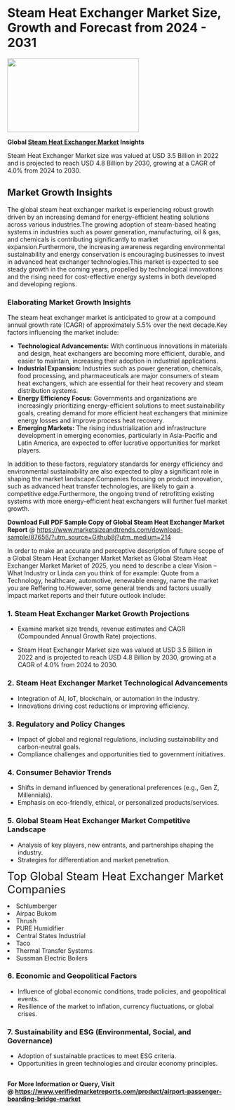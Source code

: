 <H1>Steam Heat Exchanger Market Size, Growth and Forecast from 2024 - 2031</H1><img class="aligncenter size-medium wp-image-584254" src="https://thirdeyenews.in/wp-content/uploads/2024/09/Global-Market-Research-300x168.jpeg" alt="" width="300" height="168" /><p><strong>Global&nbsp;<a href="https://www.marketsizeandtrends.com/download-sample/87656/?utm_source=Github8j?utm_medium=214">Steam Heat Exchanger Market</a> Insights</strong></p><p>Steam Heat Exchanger Market size was valued at USD 3.5 Billion in 2022 and is projected to reach USD 4.8 Billion by 2030, growing at a CAGR of 4.0% from 2024 to 2030.</p><p><h2>Market Growth Insights</h2> <p>The global steam heat exchanger market is experiencing robust growth driven by an increasing demand for energy-efficient heating solutions across various industries.The growing adoption of steam-based heating systems in industries such as power generation, manufacturing, oil & gas, and chemicals is contributing significantly to market expansion.Furthermore, the increasing awareness regarding environmental sustainability and energy conservation is encouraging businesses to invest in advanced heat exchanger technologies.This market is expected to see steady growth in the coming years, propelled by technological innovations and the rising need for cost-effective energy systems in both developed and developing regions.</p> <h3>Elaborating Market Growth Insights</h3> <p>The steam heat exchanger market is anticipated to grow at a compound annual growth rate (CAGR) of approximately 5.5% over the next decade.Key factors influencing the market include:</p> <ul> <li><strong>Technological Advancements:</strong> With continuous innovations in materials and design, heat exchangers are becoming more efficient, durable, and easier to maintain, increasing their adoption in industrial applications.</li> <li><strong>Industrial Expansion:</strong> Industries such as power generation, chemicals, food processing, and pharmaceuticals are major consumers of steam heat exchangers, which are essential for their heat recovery and steam distribution systems.</li> <li><strong>Energy Efficiency Focus:</strong> Governments and organizations are increasingly prioritizing energy-efficient solutions to meet sustainability goals, creating demand for more efficient heat exchangers that minimize energy losses and improve process heat recovery.</li> <li><strong>Emerging Markets:</strong> The rising industrialization and infrastructure development in emerging economies, particularly in Asia-Pacific and Latin America, are expected to offer lucrative opportunities for market players.</li> </ul> <p>In addition to these factors, regulatory standards for energy efficiency and environmental sustainability are also expected to play a significant role in shaping the market landscape.Companies focusing on product innovation, such as advanced heat transfer technologies, are likely to gain a competitive edge.Furthermore, the ongoing trend of retrofitting existing systems with more energy-efficient heat exchangers will further fuel market growth.</p> <p><span class=""><strong>Download Full PDF Sample Copy of Global Steam Heat Exchanger Market Report</strong> @ <a href="https://www.marketsizeandtrends.com/download-sample/87656/?utm_source=Github8j?utm_medium=214" target="_blank">https://www.marketsizeandtrends.com/download-sample/87656/?utm_source=Github8j?utm_medium=214</a></span></p><p>In order to make an accurate and perceptive description of future scope of a Global&nbsp;Steam Heat Exchanger Market Market as Global&nbsp;Steam Heat Exchanger Market Market of 2025, you need to describe a clear Vision &ndash; What Industry or Linda can you think of for example: Quote from a Technology, healthcare, automotive, renewable energy, name the market you are Reffering to.However, some general trends and factors usually impact market reports and their future outlook include:</p><h3>1.&nbsp;<strong>Steam Heat Exchanger Market Growth Projections</strong></h3><ul><li>Examine market size trends, revenue estimates and CAGR (Compounded Annual Growth Rate) projections.</li><li><p>Steam Heat Exchanger Market size was valued at USD 3.5 Billion in 2022 and is projected to reach USD 4.8 Billion by 2030, growing at a CAGR of 4.0% from 2024 to 2030.</p></li></ul><h3>2.&nbsp;<strong>Steam Heat Exchanger Market Technological Advancements</strong></h3><ul><li>Integration of AI, IoT, blockchain, or automation in the industry.</li><li>Innovations driving cost reductions or improving efficiency.</li></ul><h3>3.&nbsp;<strong>Regulatory and Policy Changes</strong></h3><ul><li>Impact of global and regional regulations, including sustainability and carbon-neutral goals.</li><li>Compliance challenges and opportunities tied to government initiatives.</li></ul><h3>4.&nbsp;<strong>Consumer Behavior Trends</strong></h3><ul><li>Shifts in demand influenced by generational preferences (e.g., Gen Z, Millennials).</li><li>Emphasis on eco-friendly, ethical, or personalized products/services.</li></ul><h3>5.&nbsp;<strong>Global Steam Heat Exchanger Market Competitive Landscape</strong></h3><ul><li>Analysis of key players, new entrants, and partnerships shaping the industry.</li><li>Strategies for differentiation and market penetration.</li></ul><p data-pm-slice="1 1 []"><span style="color: inherit; font-family: inherit; font-size: 25px;">Top Global Steam Heat Exchanger Market Companies</span></p><div class="" data-test-id=""><p><li>Schlumberger</li><li> Airpac Bukom</li><li> Thrush</li><li> PURE Humidifier</li><li> Central States Industrial</li><li> Taco</li><li> Thermal Transfer Systems</li><li> Sussman Electric Boilers</li></p></div><h3>6.&nbsp;<strong>Economic and Geopolitical Factors</strong></h3><ul><li>Influence of global economic conditions, trade policies, and geopolitical events.</li><li>Resilience of the market to inflation, currency fluctuations, or global crises.</li></ul><h3>7.&nbsp;<strong>Sustainability and ESG (Environmental, Social, and Governance)</strong></h3><ul><li>Adoption of sustainable practices to meet ESG criteria.</li><li>Opportunities in green technologies and circular economy principles.</li></ul><h2><strong style="font-size: 14px;">For More Information or Query, Visit @&nbsp;</strong><a style="background-color: #ffffff; font-size: 14px;" href="https://www.marketsizeandtrends.com/report/steam-heat-exchanger-market/" target="_blank">https://www.verifiedmarketreports.com/product/airport-passenger-boarding-bridge-market</a></h2>